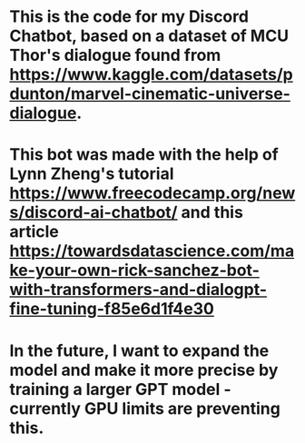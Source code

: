 # This is the code for my Discord Chatbot, based on a dataset of MCU Thor's dialogue found from https://www.kaggle.com/datasets/pdunton/marvel-cinematic-universe-dialogue.
# This bot was made with the help of Lynn Zheng's tutorial https://www.freecodecamp.org/news/discord-ai-chatbot/ and this article https://towardsdatascience.com/make-your-own-rick-sanchez-bot-with-transformers-and-dialogpt-fine-tuning-f85e6d1f4e30
# In the future, I want to expand the model and make it more precise by training a larger GPT model - currently GPU limits are preventing this.


